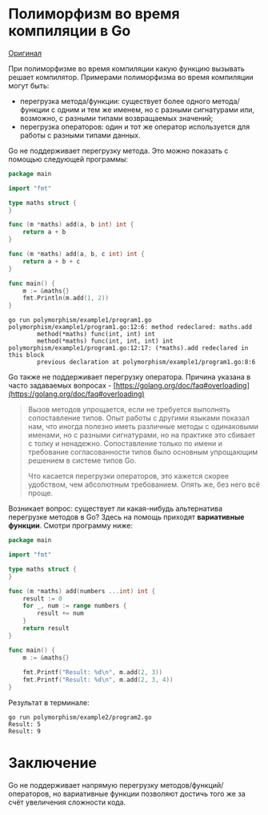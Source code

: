 # Полиморфизм во время компиляции в Go

[Оригинал](https://golangbyexample.com/compile-time-polymorphism-go)

При полиморфизме во время компиляции какую функцию вызывать решает компилятор.
Примерами полиморфизма во время компиляции могут быть:
* перегрузка метода/функции: существует более одного метода/функции с одним и 
  тем же именем, но с разными сигнатурами или, возможно, с разными типами 
  возвращаемых значений;
* перегрузка операторов: один и тот же оператор используется для работы с 
  разными типами данных.

Go не поддерживает перегрузку метода. Это можно показать с помощью следующей 
программы:

```go
package main

import "fmt"

type maths struct {
}

func (m *maths) add(a, b int) int {
	return a + b
}

func (m *maths) add(a, b, c int) int {
	return a + b + c
}

func main() {
	m := &maths{}
	fmt.Println(m.add(1, 2))
}
```

```shell
go run polymorphism/example1/program1.go
polymorphism/example1/program1.go:12:6: method redeclared: maths.add
        method(*maths) func(int, int) int
        method(*maths) func(int, int, int) int
polymorphism/example1/program1.go:12:17: (*maths).add redeclared in this block
        previous declaration at polymorphism/example1/program1.go:8:6
```

Go также не поддерживает перегрузку оператора. Причина указана в часто 
задаваемых вопросах - [https://golang.org/doc/faq#overloading](https://golang.org/doc/faq#overloading)

> Вызов методов упрощается, если не требуется выполнять сопоставление типов. Опыт
> работы с другими языками показал нам, что иногда полезно иметь различные 
> методы с одинаковыми именами, но с разными сигнатурами, но на практике это 
> сбивает с толку и ненадежно. Сопоставление только по имени и требование 
> согласованности типов было основным упрощающим решением в системе типов Go.
> 
> Что касается перегрузки операторов, это кажется скорее удобством, чем 
> абсолютным требованием. Опять же, без него всё проще.

Возникает вопрос: существует ли какая-нибудь альтернатива перегрузке методов в 
Go? Здесь на помощь приходят **вариативные функции**. Смотри программу ниже:

```go
package main

import "fmt"

type maths struct {
}

func (m *maths) add(numbers ...int) int {
    result := 0
    for _, num := range numbers {
        result += num
    }
    return result
}

func main() {
    m := &maths{}
  
    fmt.Printf("Result: %d\n", m.add(2, 3))
    fmt.Printf("Result: %d\n", m.add(2, 3, 4))
}
```

Результат в терминале:

```shell
go run polymorphism/example2/program2.go
Result: 5
Result: 9
```

# Заключение

Go не поддерживает напрямую перегрузку методов/функций/операторов, но вариативные
функции позволяют достичь того же за счёт увеличения сложности кода.